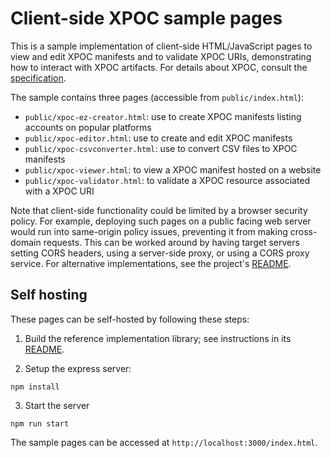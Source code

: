 # Client-side XPOC sample pages

This is a sample implementation of client-side HTML/JavaScript pages to view and edit XPOC manifests and to validate XPOC URIs, demonstrating how to interact with XPOC artifacts. For details about XPOC, consult the [specification](../../doc/xpoc-specification.md).

The sample contains three pages (accessible from `public/index.html`):

-   `public/xpoc-ez-creator.html`: use to create XPOC manifests listing accounts on popular platforms
-   `public/xpoc-editor.html`: use to create and edit XPOC manifests
-   `public/xpoc-csvconverter.html`: use to convert CSV files to XPOC manifests
-   `public/xpoc-viewer.html`: to view a XPOC manifest hosted on a website
-   `public/xpoc-validator.html`: to validate a XPOC resource associated with a XPOC URI

Note that client-side functionality could be limited by a browser security policy. For example, deploying such pages on a public facing web server would run into same-origin policy issues, preventing it from making cross-domain requests. This can be worked around by having target servers setting CORS headers, using a server-side proxy, or using a CORS proxy service. For alternative implementations, see the project's [README](../../README.md#sample-implementations).

## Self hosting

These pages can be self-hosted by following these steps:

1. Build the reference implementation library; see instructions in its [README](../../lib/README.md).

2. Setup the express server:

```
npm install
```

3. Start the server

```
npm run start
```

The sample pages can be accessed at `http://localhost:3000/index.html`.
